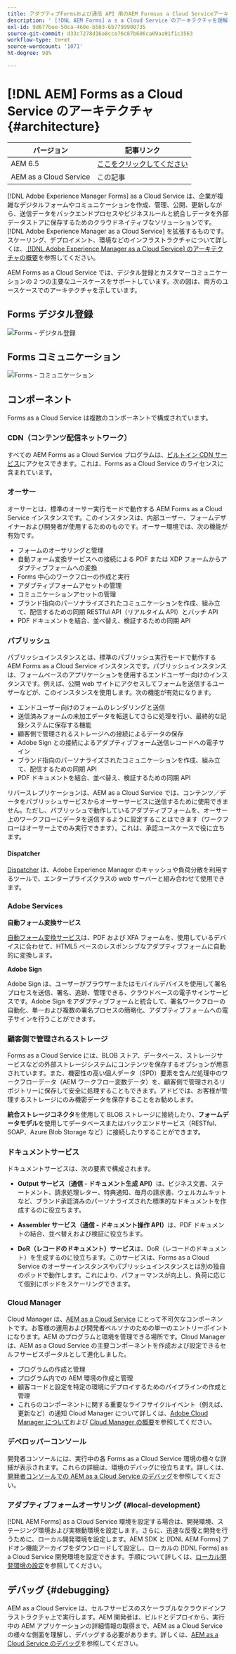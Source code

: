```yaml
---
title: アダプティブFormsおよび通信 API 用のAEM Formsas a Cloud Serviceアーキテクチャ
description: ' [!DNL AEM Forms] a s a Cloud Service のアーキテクチャを理解し、プラットフォームの拡張性、回復性、パフォーマンスの側面について学習します。'
exl-id: 9d677bee-50ca-460e-b503-6b7799900735
source-git-commit: d33c7278d16a8cce76c87b606ca09aa91f1c3563
workflow-type: tm+mt
source-wordcount: '1071'
ht-degree: 98%

---
```


# [!DNL AEM] Forms as a Cloud Service のアーキテクチャ {#architecture}

| バージョン | 記事リンク |
| -------- | ---------------------------- |
| AEM 6.5 | [ここをクリックしてください](https://experienceleague.adobe.com/docs/experience-manager-65/forms/install-aem-forms/aem-forms-architecture-deployment.html) |
| AEM as a Cloud Service | この記事 |

[!DNL Adobe Experience Manager Forms] as a Cloud Service は、企業が複雑なデジタルフォームやコミュニケーションを作成、管理、公開、更新しながら、送信データをバックエンドプロセスやビジネスルールと統合しデータを外部データストアに保存するためのクラウドネイティブなソリューションです。[!DNL Adobe Experience Manager as a Cloud Service] を拡張するものです。スケーリング、デプロイメント、環境などのインフラストラクチャについて詳しくは、[ [!DNL Adobe Experience Manager as a Cloud Service] のアーキテクチャの概要](https://experienceleague.adobe.com/docs/experience-manager-cloud-service/core-concepts/architecture.html?lang=ja)を参照してください。

AEM Forms as a Cloud Service では、デジタル登録とカスタマーコミュニケーションの 2 つの主要なユースケースをサポートしています。次の図は、両方のユースケースでのアーキテクチャを示しています。

## Forms デジタル登録

![Forms - デジタル登録](assets/forms-cloud-service-architecture-forms-digital-enrollment.svg)

## Forms コミュニケーション

![Forms - コミュニケーション](assets/forms-cloud-service-architecture-forms-communications.svg)

## コンポーネント

Forms as a Cloud Service は複数のコンポーネントで構成されています。

### CDN（コンテンツ配信ネットワーク）

すべての AEM Forms as a Cloud Service プログラムは、[ビルトイン CDN サービス](https://experienceleague.adobe.com/docs/experience-manager-cloud-service/content/implementing/content-delivery/cdn.html?lang=ja)にアクセスできます。これは、Forms as a Cloud Service のライセンスに含まれています。

### オーサー

オーサーとは、標準のオーサー実行モードで動作する AEM Forms as a Cloud Service インスタンスです。このインスタンスは、内部ユーザー、フォームデザイナーおよび開発者が使用するためのものです。オーサー環境では、次の機能が有効です。

* フォームのオーサリングと管理
* 自動フォーム変換サービスへの接続による PDF または XDP フォームからアダプティブフォームへの変換
* Forms 中心のワークフローの作成と実行
* アダプティブフォームアセットの管理
* コミュニケーションアセットの管理
* ブランド指向のパーソナライズされたコミュニケーションを作成、組み立て、配信するための同期 RESTful API（リアルタイム API）とバッチ API
* PDF ドキュメントを結合、並べ替え、検証するための同期 API

### パブリッシュ

パブリッシュインスタンスとは、標準のパブリッシュ実行モードで動作する AEM Forms as a Cloud Service インスタンスです。パブリッシュインスタンスは、フォームベースのアプリケーションを使用するエンドユーザー向けのインスタンスです。例えば、公開 web サイトにアクセスしてフォームを送信するユーザーなどが、このインスタンスを使用します。次の機能が有効になります。

* エンドユーザー向けのフォームのレンダリングと送信
* 送信済みフォームの未加工データを転送してさらに処理を行い、最終的な記録システムに保存する機能
* 顧客側で管理されるストレージへの接続によるデータの保存
* Adobe Sign との接続によるアダプティブフォーム送信レコードへの電子サイン
* ブランド指向のパーソナライズされたコミュニケーションを作成、組み立て、配信するための同期 API
* PDF ドキュメントを結合、並べ替え、検証するための同期 API

リバースレプリケーションは、AEM as a Cloud Service では、コンテンツ／データをパブリッシュサービスからオーサーサービスに送信するために使用できません。ただし、パブリッシュで動作しているアダプティブフォームを、オーサー上のワークフローにデータを送信するように設定することはできます（ワークフローはオーサー上でのみ実行できます）。これは、承認ユースケースで役に立ちます。

#### Dispatcher

[Dispatcher](https://experienceleague.adobe.com/docs/experience-manager-cloud-service/content/implementing/content-delivery/disp-overview.html?lang=ja) は、Adobe Experience Manager のキャッシュや負荷分散を利用するツールで、エンタープライズクラスの web サーバーと組み合わせて使用できます。

### Adobe Services

**自動フォーム変換サービス**

[自動フォーム変換サービス](https://experienceleague.adobe.com/docs/aem-forms-automated-conversion-service/using/introduction.html?lang=ja)は、PDF および XFA フォームを、使用しているデバイスに合わせて、HTML5 ベースのレスポンシブなアダプティブフォームに自動的に変換します。

**Adobe Sign**

Adobe Sign は、ユーザーがブラウザーまたはモバイルデバイスを使用して署名プロセスを送信、署名、追跡、管理できる、クラウドベースの電子サインサービスです。Adobe Sign をアダプティブフォームと統合して、署名ワークフローの自動化、単一および複数の署名プロセスの簡略化、アダプティブフォームへの電子サインを行うことができます。

<!-- **PDF Service API**
Adobe’s PDF Services API lets create, combine, export, and extract data from PDFs through powerful and flexible cloud-based APIs. -->

### 顧客側で管理されるストレージ

Forms as a Cloud Service には、BLOB ストア、データベース、ストレージサービスなどの外部ストレージシステムにコンテンツを保存するオプションが用意されています。また、機密性の高い個人データ（SPD）要素を含んだ処理中のワークフローデータ（AEM ワークフロー変数データ）を、顧客側で管理されるリポジトリーに保存して安全に処理することもできます。アドビでは、お客様が管理するストレージにのみ機密データを保存することをお勧めします。

**統合ストレージコネクタ**&#x200B;を使用して BLOB ストレージに接続したり、**フォームデータモデル**&#x200B;を使用してデータベースまたはバックエンドサービス（RESTful、SOAP、Azure Blob Storage など）に接続したりすることができます。

### ドキュメントサービス

ドキュメントサービスは、次の要素で構成されます。

* **Output サービス（通信 - ドキュメント生成 API）**&#x200B;は、ビジネス文書、ステートメント、請求処理レター、特典通知、毎月の請求書、ウェルカムキットなど、ブランド承認済みのパーソナライズされた標準的なドキュメントを作成するのに役立ちます。

* **Assembler サービス（通信 - ドキュメント操作 API）**&#x200B;は、PDF ドキュメントの結合、並べ替えおよび検証に役立ちます。

* **DoR（レコードのドキュメント）サービス**&#x200B;は、DoR（レコードのドキュメント）を生成するのに役立ちます。このサービスは、Forms as a Cloud Service のオーサーインスタンスやパブリッシュインスタンスとは別の独自のポッドで動作します。これにより、パフォーマンスが向上し、負荷に応じて個別にポッドをスケーリングできます。

### Cloud Manager 

Cloud Manager は、[AEM as a Cloud Service](https://experienceleague.adobe.com/docs/experience-manager-cloud-service/overview/introduction.html?lang=ja) にとって不可欠なコンポーネントです。お客様の運用および開発者ペルソナのための単一のエントリーポイントになります。AEM のプログラムと環境を管理できる場所です。Cloud Manager は、AEM as a Cloud Service の主要コンポーネントを作成および設定できるセルフサービスポータルとして進化しました。

* プログラムの作成と管理
* プログラム内での AEM 環境の作成と管理
* 顧客コードと設定を特定の環境にデプロイするためのパイプラインの作成と管理
* これらのコンポーネントに関する重要なライフサイクルイベント（例えば、更新など）の通知
Cloud Manager について詳しくは、[Adobe Cloud Manager について](https://experienceleague.adobe.com/docs/experience-manager-learn/foundation/cloud-manager/understand-cloud-manager-for-aem.html?lang=ja)および [Cloud Manager の概要](https://experienceleague.adobe.com/docs/experience-manager-cloud-manager/using/introduction-to-cloud-manager.html?lang=ja)を参照してください。

### デベロッパーコンソール

開発者コンソールには、実行中の各 Forms as a Cloud Service 環境の様々な詳細が表示されます。これらの詳細は、環境のデバッグに役立ちます。詳しくは、[開発者コンソールでの AEM as a Cloud Service のデバッグ](https://experienceleague.adobe.com/docs/experience-manager-learn/cloud-service/debugging/debugging-aem-as-a-cloud-service/developer-console.html?lang=ja)を参照してください。

<!--

+++CDN (Content Delivery Network):

Every AEM Forms as a Cloud Service program has access to Fastly CDN service. It is included in the licence of Forms as a Cloud Services.

+++

+++Adaptive Forms
Adaptive Forms enable customers to author web-friendly reflowable web forms and fragments that are used by the customers for their data capture needs. This feature enables customers to manage their complex data capture needs easily, by leveraging multiple integrations with Adobe Sign, Document Services, Form Data Model, Automated Forms Conversion service, and more.

+++

+++Automated Forms Conversion Service (AFCS)
Automated Forms Conversion service helps accelerate digitization and modernization of data capture experience through automated conversion of PDF forms to adaptive forms. The service, powered by Adobe Sensei, automatically converts your PDF forms to device-friendly, responsive, and HTML5-based adaptive forms. While leveraging the existing investments in PDF Forms and XFA, the service also applies appropriate validations, styling, and layout to adaptive form fields during conversion.

+++

+++Form Data Model
The Form Data Model (FDM) feature is the standard way of creating data integrations with external/internal data sources and using them across the different Forms as a Cloud Service features. FDM provides a rich editor for customers to integrate, define, and manage relationships between the different entities and data sources and perform operations on them. Form data is stored in a data store hosted on the customer premises. Organizations can also use blob store hosted by the cloud provider and Adobe Experince Platform to store data.

+++

+++Forms Workflows
Forms-centric workflows is an extension to the default AEM Workflow and provides our customers with additional workflow capabilities like Form Data review, task assignment, and document services invocation.

+++

+++Communications
Forms as a Cloud Service offering consists of multiple services tailored specifically for document processing.

+++

+++Document of Record
A Document of Record is a PDF version of a form. It provides an ability to keep a record of the information  that you provide and submit in an Adaptive Form in PDF fromat. The service provides a default DoR template and tools to develop a custom template.

+++

## Terminologies

<!-- ## Cloud Manager{#cloud-manager}

Cloud Manager is an essential component to [AEM as a Cloud Service](https://experienceleague.adobe.com/docs/experience-manager-cloud-service/overview/introduction.html?lang=en). Each new tenant of the [!DNL AEM Forms] as a Cloud Service is first provisioned for Cloud Manager access. Cloud Manager is the single-entry point for the operations and developer persona of our customers. It is the place from where the AEM programs and environments can be managed. Cloud Manager has evolved as a self-service portal where the main components of the AEM as a Cloud Service can be created and configured:

* Creating and managing programs
* Creating and managing the AEM environments within the programs
* Creating and managing the pipelines for deploying the customer code and configuration to a particular environment
* Getting notified of important lifecycle events for these components (for example, product updates)
For more information about Cloud Manager, see [Understand Adobe Cloud Manager](https://experienceleague.adobe.com/docs/experience-manager-learn/foundation/cloud-manager/understand-cloud-manager-for-aem.html) and [Introduction to Cloud Manager](https://experienceleague.adobe.com/docs/experience-manager-cloud-manager/using/introduction-to-cloud-manager.html).

## Users and Authentication {#users-and-authentication}

AEM as a Cloud Service includes Admin Console support for AEM instances and Adobe Identity Management System (IMS) based authentication. The Admin Console allows administrators to centrally manage all Experience Cloud users. Users and Groups can be assigned to product profiles associated with AEM as a Cloud Service instances, allowing them to log in to that instance. For more information about users, authentication, and, and accessing an instance of AEM as a Cloud Service, see [IMS Support for [!DNL Adobe Experience Manager] as a Cloud Service](https://experienceleague.adobe.com/docs/experience-manager-cloud-service/security/ims-support.html?lang=en#introduction).

Various personas are involved in a typical [!DNL AEM Forms] project. After you log in to your [!DNL AEM Forms] as a Cloud Service instance, you can [add users in admin console](https://experienceleague.adobe.com/docs/experience-manager-cloud-service/security/ims-support.html) for personas applicable to your organization or project and [assign users to built-in groups](forms-groups-privileges-tasks.md) to provide them required privileges.

To learn various in-built [!DNL AEM Forms] specific user groups and privileges available on [!DNL AEM Forms] as a Cloud Services instance, see [Configure, user, roles and groups](forms-groups-privileges-tasks.md). 

## Developer Experience {#developer-experience}

The new architecture supporting AEM as a Cloud Service brings some key changes to the overall developer experience. One of the major goals for the changes to developer experience is to allow migration to AEM as a Cloud Service as quickly as possible, with little modifications to existing custom code.

## Cloud development {#cloud-development}

Here are the guidelines to run your existing code smoothly on AEM as a Cloud Service environment:

* Store your code and configurations to the Git repository of the associated Cloud Manager program. It makes managing and integrating code with CI/CD a breeze.  
* Make application code and configuration compatible with the baseline [!DNL AEM Forms] images. Using the latest APIs helps to build faster and secure applications.
* Use the Cloud Manager pipeline associated with the Cloud Manager environment to build and deploy applications. It helps you bring the latest features and bug fixed for [!DNL AEM Forms] as a Cloud Service to your environment.
* Try that your custom applications pass all the code quality, security, and performance gates enforced in the pipeline. It helps build secure and better performing applications which leads to better customer experience. You can always use Cloud Manager UI to skip some checks.
This process is commonly referred to as cloud-first development. [!DNL AEM Forms] as a Cloud Service also provides an SDK to support rapid development before the pending code and configuration changes are attempted in the cloud.
Some interfaces that were previously part of the AEM QuickStart are no longer available to the users of the AEM as a Cloud Service environment. For instance, the Web Console where OSGI bundles and their associated configuration are managed. The CRXDE Lite content repository browser becomes only accessible on non-production environment types. A subset of the Web Console functionalities that developers require, especially when it comes to diagnostics and status purposes, is made available via a new developer console.
Also, one of the most common requirements for developers is quick access to the log files of the various environments. With [!DNL AEM Cloud Service], the log files of the different nodes in the Author, Publish are made available via the Cloud Manager, either in the form of files that can be downloaded or via APIs for tailing the logs. Due to the clear separation of code and content, developers can use a particular process for updating content as part of a deployment. The typical use cases for mutable content are:
* Standard “default” content that is part of the customer project (for example, folders, templates, workflows...)
* Search index definitions
* ACLs and permissions
* Service users and user groups
Set up your development environment, [Configure your CI/CD Pipeline](https://experienceleague.adobe.com/docs/experience-manager-cloud-manager/using/how-to-use/configuring-pipeline.html), and learn to [deploy your code](https://experienceleague.adobe.com/docs/experience-manager-cloud-manager/using/how-to-use/deploying-code.html) on the environment. -->

### アダプティブフォームオーサリング {#local-development}

[!DNL AEM Forms] as a Cloud Service 環境を設定する場合は、開発環境、ステージング環境および実稼動環境を設定します。さらに、迅速な反復と開発を行うために、ローカル開発環境を設定します。AEM SDK と [!DNL AEM Forms] アドオン機能アーカイブをダウンロードして設定し、ローカルの [!DNL Forms] as a Cloud Service 開発環境を設定できます。手順について詳しくは、[ローカル開発環境の設定](setup-local-development-environment.md)を参照してください。

## デバッグ {#debugging}

AEM as a Cloud Service は、セルフサービスのスケーラブルなクラウドインフラストラクチャ上で実行します。AEM 開発者は、ビルドとデプロイから、実行中の AEM アプリケーションの詳細情報の取得まで、AEM as a Cloud Service の様々な側面を理解し、デバッグする必要があります。詳しくは、[AEM as a Cloud Service のデバッグ](https://experienceleague.adobe.com/docs/experience-manager-learn/cloud-service/debugging/debugging-aem-as-a-cloud-service/overview.html?lang=ja)を参照してください。
